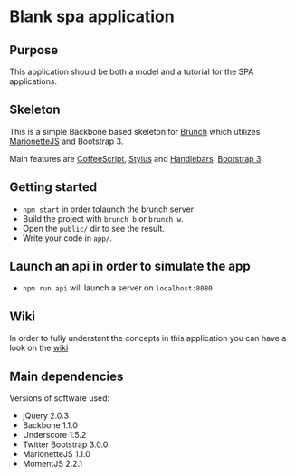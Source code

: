 # Blank spa application
## Purpose
This application should be both a model and a tutorial for the SPA applications.
## Skeleton
This is a simple Backbone based skeleton for [Brunch](http://brunch.io/) which utilizes [MarionetteJS](http://marionettejs.com/) and Bootstrap 3.

Main features are [CoffeeScript](http://coffeescript.org/),
[Stylus](http://learnboost.github.com/stylus/) and
[Handlebars](http://handlebarsjs.com/).
[Bootstrap 3](http://getbootstrap.com/).

## Getting started
* `npm start` in order tolaunch the brunch server
* Build the project with `brunch b` or `brunch w`.
* Open the `public/` dir to see the result.
* Write your code in `app/`.

## Launch an api in order to simulate the app
* `npm run api` will launch a server on `localhost:8080`

## Wiki
In order to fully understant the concepts in this application you can have a look on the [wiki](https://github.com/dtklee/front-end-spa/wiki)

## Main dependencies
Versions of software used:

* jQuery 2.0.3
* Backbone 1.1.0
* Underscore 1.5.2
* Twitter Bootstrap 3.0.0
* MarionetteJS 1.1.0
* MomentJS 2.2.1

